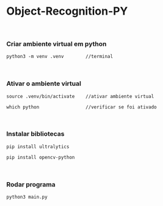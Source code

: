 # Object-Recognition-PY
</br>

### Criar ambiente virtual em python 
```
python3 -m venv .venv        //terminal 
```
</br>

### Ativar o ambiente virtual 
```
source .venv/bin/activate    //ativar ambiente virtual

which python                 //verificar se foi ativado
```
</br>

### Instalar bibliotecas 
```
pip install ultralytics      

pip install opencv-python    
```
</br>

### Rodar programa
```
python3 main.py              
```
</br>
